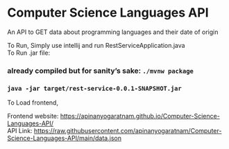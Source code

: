 # Computer Science Languages API

An API to GET data about programming languages and their date of origin

To Run, Simply use intellij and run RestServiceApplication.java <br />
To Run .jar file: 
### already compiled but for sanity’s sake: `./mvnw package`
### `java -jar target/rest-service-0.0.1-SNAPSHOT.jar`

To Load frontend, 

Frontend website: https://apinanyogaratnam.github.io/Computer-Science-Languages-API/ <br />
API Link: https://raw.githubusercontent.com/apinanyogaratnam/Computer-Science-Languages-API/main/data.json